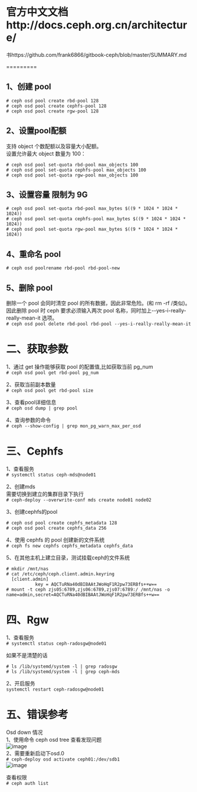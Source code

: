 官方中文文档http://docs.ceph.org.cn/architecture/
=====================================
书https://github.com/frank6866/gitbook-ceph/blob/master/SUMMARY.md  

=========

1、创建  pool 
--------------
```
# ceph osd pool create rbd-pool 128
# ceph osd pool create cephfs-pool 128
# ceph osd pool create rgw-pool 128
```  

2、设置pool配额  
---------------
支持 object 个数配额以及容量大小配额。  
设置允许最大 object 数量为 100：  
```
# ceph osd pool set-quota rbd-pool max_objects 100
# ceph osd pool set-quota cephfs-pool max_objects 100
# ceph osd pool set-quota rgw-pool max_objects 100
```  

3、设置容量 限制为 9G 
--------------------
```
# ceph osd pool set-quota rbd-pool max_bytes $((9 * 1024 * 1024 * 1024))
# ceph osd pool set-quota cephfs-pool max_bytes $((9 * 1024 * 1024 * 1024))
# ceph osd pool set-quota rgw-pool max_bytes $((9 * 1024 * 1024 * 1024))
```  

4、重命名 pool  
-------------
``` # ceph osd poolrename rbd-pool rbd-pool-new ```  

5、删除 pool  
-----------  
删除一个 pool 会同时清空 pool 的所有数据，因此非常危险。(和 rm -rf /类似)。因此删除 pool 时 ceph 要求必须输入两次 pool 名称，同时加上--yes-i-really-really-mean-it 选项。  
``` # ceph osd pool delete rbd-pool rbd-pool --yes-i-really-really-mean-it ```  


二、获取参数
===========
1、通过 get 操作能够获取 pool 的配置值,比如获取当前 pg_num  
``` # ceph osd pool get rbd-pool pg_num ```  

2、获取当前副本数量  
``` # ceph osd pool get rbd-pool size ```  

3、查看pool详细信息  
``` # ceph osd dump | grep pool ```  

4、查询参数的命令  
``` # ceph --show-config | grep mon_pg_warn_max_per_osd ```  



三、Cephfs
=======
1、查看服务  
``` # systemctl status ceph-mds@node01 ```  

2、创建mds   
需要切换到建立的集群目录下执行  
``` # ceph-deploy --overwrite-conf mds create node01 node02 ```  

3、创建cephfs的pool  
```
# ceph osd pool create cephfs_metadata 128
# ceph osd pool create cephfs_data 256
```

4、使用 cephfs 的 pool 创建新的文件系统  
``` # ceph fs new cephfs cephfs_metadata cephfs_data ```  

5、在其他主机上建立目录，测试挂载ceph的文件系统  
```
# mkdir /mnt/nas
# cat /etc/ceph/ceph.client.admin.keyring
  [client.admin]
           key = AQCTuRNa40dBIBAAtJWoHqF1R2pw73ERBfs++w==
# mount -t ceph zjs05:6789,zjs06:6789,zjs07:6789:/ /mnt/nas -o name=admin,secret=AQCTuRNa40dBIBAAtJWoHqF1R2pw73ERBfs++w==
```  



四、Rgw
======
1、查看服务  
``` # systemctl status ceph-radosgw@node01 ```  

如果不是清楚的话  
```
# ls /lib/systemd/system -l | grep radosgw
# ls /lib/systemd/system -l | grep ceph-mds
```  

2、开启服务  
``` systemctl restart ceph-radosgw@node01 ```  

五、错误参考
==========
Osd down 情况  
1、使用命令 ceph osd tree 查看发现问题  
![image](https://github.com/mykubernetes/linux-install/blob/master/image/ceph1.png)  
2、需要重新启动下osd.0  
``` # ceph-deploy osd activate ceph01:/dev/sdb1 ```  
![image](https://github.com/mykubernetes/linux-install/blob/master/image/ceph2.png)  


查看权限  
``` # ceph auth list ```  
